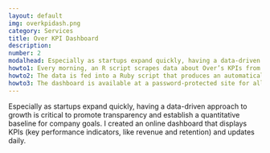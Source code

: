 ```yaml
---
layout: default
img: overkpidash.png
category: Services
title: Over KPI Dashboard
description:
number: 2
modalhead: Especially as startups expand quickly, having a data-driven approach to growth is critical to promote transparency and establish a quantitative baseline for company goals. I created an online dashboard that displays KPIs (key performance indicators, like revenue and retention) and updates daily. 
howto1: Every morning, an R script scrapes data about Over’s KPIs from Amplitude, a data analytics platform that is confusing and difficult to navigate, especially for inexperienced users. 
howto2: The data is fed into a Ruby script that produces an automatically updating dashboard, which includes current data, data from the previous week, and the percent change between the two values.
howto3: The dashboard is available at a password-protected site for all employees. All numbers are displayed as weekly totals for the past seven days since the data was scraped.
---
```

  Especially as startups expand quickly, having a data-driven approach to growth is critical to promote transparency and establish a quantitative baseline for company goals. I created an online dashboard that displays KPIs (key performance indicators, like revenue and retention) and updates daily. 
